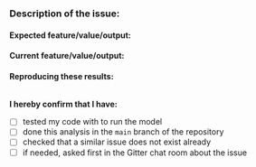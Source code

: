 ### Description of the issue:
<!-- Try to be as clear as possible: is it something wrong/missing in the model, or is it an improvement suggestion? -->

#### Expected feature/value/output:
<!-- Please describe how the reaction/metabolite/gene/simulation result should like. It is helpful if literature can be referenced. -->

#### Current feature/value/output:
<!-- How the reaction/metabolite/gene/simulation actually looks in the `main` branch. -->

#### Reproducing these results:
<!-- Please attach any code used below (if it's python code replace the keyword "matlab" with "python". -->

```matlab

```

**I hereby confirm that I have:**
<!-- Note: replace [ ] with [X] to check the box. -->

- [ ] tested my code with to run the model
- [ ] done this analysis in the `main` branch of the repository
- [ ] checked that a similar issue does not exist already
- [ ] if needed, asked first in the Gitter chat room about the issue
